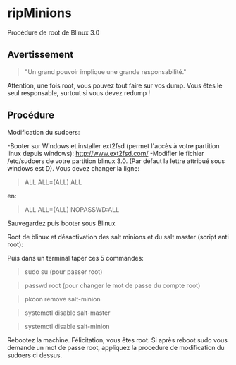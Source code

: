 # ripMinions
Procédure de root de Blinux 3.0

## Avertissement
> "Un grand pouvoir implique une grande responsabilité."

Attention, une fois root, vous pouvez tout faire sur vos dump. Vous êtes le seul responsable, surtout si vous devez redump !

## Procédure

Modification du sudoers:

-Booter sur Windows et installer ext2fsd (permet l'accès à votre partition linux depuis windows):
http://www.ext2fsd.com/
-Modifier le fichier /etc/sudoers de votre partition blinux 3.0. (Par défaut la lettre attribué sous windows est D).
Vous devez changer la ligne:

> ALL    ALL=(ALL) ALL

en:

> ALL    ALL=(ALL) NOPASSWD:ALL

Sauvegardez puis booter sous Blinux

Root de blinux et désactivation des salt minions et du salt master (script anti root):

Puis dans un terminal taper ces 5 commandes:

> sudo su (pour passer root)

> passwd root (pour changer le mot de passe du compte root)

> pkcon remove salt-minion

> systemctl disable salt-master

> systemctl disable salt-minion

Rebootez la machine.
Félicitation, vous êtes root.
Si après reboot sudo vous demande un mot de passe root, appliquez la procedure de modification du sudoers ci dessus.
